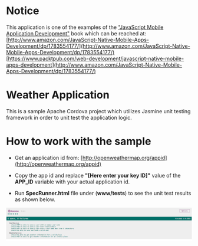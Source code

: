Notice
====================
This application is one of the examples of the ["JavaScript Mobile Application Development"](https://www.packtpub.com/web-development/javascript-native-mobile-apps-development) book which can be reached at: <br> 
[http://www.amazon.com/JavaScript-Native-Mobile-Apps-Development/dp/1783554177/](http://www.amazon.com/JavaScript-Native-Mobile-Apps-Development/dp/1783554177/) <br>
[https://www.packtpub.com/web-development/javascript-native-mobile-apps-development](http://www.amazon.com/JavaScript-Native-Mobile-Apps-Development/dp/1783554177/) 

Weather Application
===
This is a sample Apache Cordova project which utilizes Jasmine unit testing framework in order to unit test the application logic. 

How to work with the sample
===
 * Get an application id from:
[http://openweathermap.org/appid](http://openweathermap.org/appid) 

 * Copy the app id and replace **"[Here enter your key ID]"** value of the **APP_ID** variable with your actual application id.

 * Run **SpecRunner.html** file under (**www/tests**) to see the unit test results as shown below.

![Successful Tests](https://raw.githubusercontent.com/hazems/cordova-js-unit-testing/master/figures/success.png)